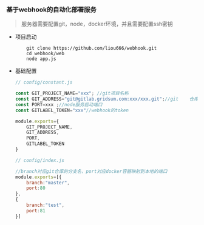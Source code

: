 ### 基于webhook的自动化部署服务

> 服务器需要配置git，node，docker环境，并且需要配置ssh密钥

+ 项目启动

    ```shell
        git clone https://github.com/liou666/webhook.git
        cd webhook/web
        node app.js
    ```

+ 基础配置

    ```js
    // config/constant.js

    const GIT_PROJECT_NAME="xxx"; //git项目名称
    const GIT_ADDRESS="git@gitlab.gridsum.com:xxx/xxx.git";//git    仓库地址
    const PORT=xxx ;//node服务启动端口
    const GITLABEL_TOKEN="xxx"//webhook的token

    module.exports={
        GIT_PROJECT_NAME,
        GIT_ADDRESS,
        PORT,
        GITLABEL_TOKEN
    }

    ```

    ```js
    // config/index.js

    //branch对应git仓库的分支名，port对应docker容器映射到本地的端口 
    module.exports=[{
        branch:"master",
        port:80
    },
    {
        branch:"test",
        port:81
    }]

    ```






